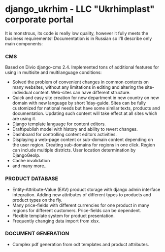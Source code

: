 django_ukrhim - LLC "Ukrhimplast" corporate portal
=============
<p>It is monstrous, its code is really low quality, however it fully meets the business requirements! Documentation is in Russian so I'll describe only main components:</p>

  <h3>CMS</h3>
    <p>Based on Divio django-cms 2.4. Implemented tons of additional features for using in multisite and multilanguage conditions:</p>
    <ul>
    <li>Solved the problem of convenient changes in common contents on many websites, without any limitations in editing and altering the site-individual content. Web-sites can have different structure.</li>
    <li>Quick and easy site creation for new department in new country on new domain with new language by short 1day-guide. Sites can be fully customized for national needs but have some similar texts, products and documentation. Updating such content will take effect at all sites which are using it.</li>
    <li>Django template language for content editors.</li>
    <li>Draft\publish model with history and ability to revert changes.</li>
    <li>Dashboard for controlling content editors activities.</li>
    <li>Displaying a web-page content or sub-domain content depending on the user region. Creating sub-domains for regions in one click. Region can include multiple districts. User location determination by DjangoGeoIp.</li>
    <li>Cache invalidation</li>
    <li>and many more..</li>
    </ul>
  <h3>PRODUCT DATABASE</h3>
  <ul>
    <li>Entity-Attribute-Value (EAV) product storage with django admin interface integration. Adding new attributes of different types to products and product types on the fly.</li>
    <li>Many price-fields with different currencies for one product in many regions for different customers. Price-fields can be dependent.</li>
    <li>Flexible template system for product presentation.</li>
    <li>Frequently changing data import from xlsx.</li>
  </ul>  
  <h3>DOCUMENT GENERATION</h3>
  <ul>
    <li>Complex pdf generation from odt templates and product attributes.</li>
  </ul>
